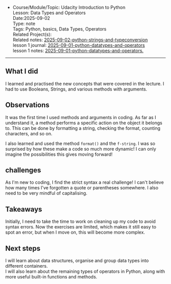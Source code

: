 * Course/Module/Topic: Udacity Introduction to Python  
Lesson: Data Types and Operators  
Date:2025-09-02  
Type: note  
Tags: Python, basics, Data Types, Operators  
Related Project(s):  
Related notes: [2025-09-02-python-strings-and-typeconversion](https://github.com/NikiDigitals/Computing-IT/blob/main/notes/2025-09-02-python-strings-and-typeconversion.md)    
lesson 1 journal: [2025-09-01-python-datatypes-and-operators](https://github.com/NikiDigitals/Computing-IT/blob/main/journals/2025-09-01-python-datatypes-and-operators.md)   
lesson 1 notes: [2025-09-01-python-datatypes-and-operators.](https://github.com/NikiDigitals/Computing-IT/blob/main/notes/2025-09-01-python-datatypes-and-operators.md)   
------------------------------


## What I did
I learned and practised the new concepts that were covered in the lecture. 
I had to use Booleans, Strings, and various methods with arguments.

## Observations
It was the first time I used methods and arguments in coding. 
As far as I understand it, a method performs a specific action on the object it belongs to.
This can be done by formatting a string, checking the format, counting characters, and so on.

I also learned and used the method `format()` and the `f-string`. 
I was so surprised by how these make a code so much more dynamic! 
I can only imagine the possibilities this gives moving forward! 

## challenges
As I'm new to coding, I find the strict syntax a real challenge!
I can't believe how many times I've forgotten a quote or parentheses somewhere.
I also need to be very mindful of capitalising.

## Takeaways
Initially, I need to take the time to work on cleaning up my code to avoid syntax errors.
Now the exercises are limited, which makes it still easy to spot an error, but when I move on, this will become more complex.  

## Next steps
I will learn about data structures, organise and group data types into different containers.   
I will also learn about the remaining types of operators in Python, along with more useful built-in functions and methods.
